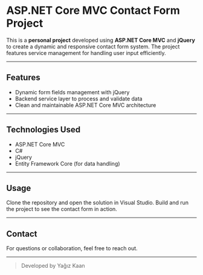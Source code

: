 # ASP.NET Core MVC Contact Form Project

This is a **personal project** developed using **ASP.NET Core MVC** and **jQuery** to create a dynamic and responsive contact form system. The project features service management for handling user input efficiently.

---

## Features

- Dynamic form fields management with jQuery  
- Backend service layer to process and validate data  
- Clean and maintainable ASP.NET Core MVC architecture

---

## Technologies Used

- ASP.NET Core MVC  
- C#  
- jQuery  
- Entity Framework Core (for data handling)

---

## Usage

Clone the repository and open the solution in Visual Studio. Build and run the project to see the contact form in action.

---

## Contact

For questions or collaboration, feel free to reach out.

---

> Developed by Yağız Kaan  
